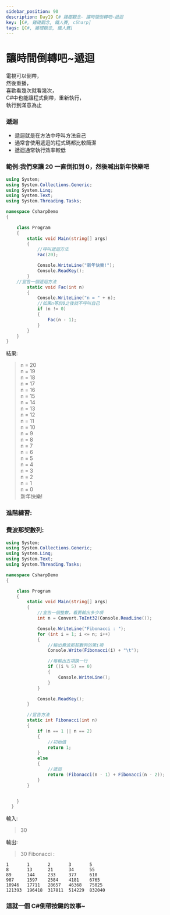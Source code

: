 ```yaml
---
sidebar_position: 90
description: Day19 C# 雞礎觀念- 讓時間倒轉吧~遞迴
key: [C#, 雞礎觀念, 鐵人賽, cSharp]
tags: [C#, 雞礎觀念, 鐵人賽]
---
```


# 讓時間倒轉吧~遞迴
電視可以倒帶，<br/>
然後重播，<br/>
喜歡看幾次就看幾次，<br/>
C#中也能讓程式倒帶，重新執行，<br/>
執行到滿意為止

### 遞迴

- 遞迴就是在方法中呼叫方法自己
- 通常會使用遞迴的程式碼都比較簡潔
- 遞迴通常執行效率較低

### 範例:我們來讓 20 一直倒扣到 0，然後喊出新年快樂吧

```csharp
using System;
using System.Collections.Generic;
using System.Linq;
using System.Text;
using System.Threading.Tasks;

namespace CsharpDemo
{

    class Program
    {
        static void Main(string[] args)
        {
            //呼叫遞迴方法
            Fac(20);

            Console.WriteLine("新年快樂!");
            Console.ReadKey();
        }
    //宣告一個遞迴方法
        static void Fac(int n)
        {
            Console.WriteLine("n = " + n);
            //如果n等於0之後就不呼叫自己
            if (n != 0)
            {
                Fac(n - 1);
            }
        }
    }
}
```

結果:

> n = 20<br/>
> n = 19<br/>
> n = 18<br/>
> n = 17<br/>
> n = 16<br/>
> n = 15<br/>
> n = 14<br/>
> n = 13<br/>
> n = 12<br/>
> n = 11<br/>
> n = 10<br/>
> n = 9<br/>
> n = 8<br/>
> n = 7<br/>
> n = 6<br/>
> n = 5<br/>
> n = 4<br/>
> n = 3<br/>
> n = 2<br/>
> n = 1<br/>
> n = 0<br/>
> 新年快樂!

### 進階練習:

### 費波那契數列:

```csharp
using System;
using System.Collections.Generic;
using System.Linq;
using System.Text;
using System.Threading.Tasks;

namespace CsharpDemo
{

    class Program
    {
        static void Main(string[] args)
        {
            //宣告一個整數，看要輸出多少項
            int n = Convert.ToInt32(Console.ReadLine());

            Console.WriteLine("Fibonacci : ");
            for (int i = 1; i <= n; i++)
            {
                //輸出費波那契數列的第i項
                Console.Write(Fibonacci(i) + "\t");

                //每輸出五項換一行
                if ((i % 5) == 0)
                {
                    Console.WriteLine();
                }
            }

            Console.ReadKey();
        }

        //宣告方法
        static int Fibonacci(int n)
        {
            if (n == 1 || n == 2)
            {
                //初始值
                return 1;
            }
            else
            {
                //遞迴
                return (Fibonacci(n - 1) + Fibonacci(n - 2));
            }
        }


    }
  }
```

輸入:

> 30

輸出:

> 30
> Fibonacci :

```text
1       1       2       3       5
8       13      21      34      55
89      144     233     377     610
987     1597    2584    4181    6765
10946   17711   28657   46368   75025
121393  196418  317811  514229  832040
```

### 這就一個 C#倒帶按鍵的故事~
